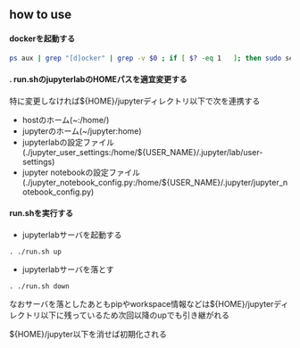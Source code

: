 ## how to use

#### dockerを起動する
``` bash
ps aux | grep "[d]ocker" | grep -v $0 ; if [ $? -eq 1   ]; then sudo service docker start; fi
```

#### . run.shのjupyterlabのHOMEパスを適宜変更する
特に変更しなければ${HOME}/jupyterディレクトリ以下で次を連携する
* hostのホーム(~:/home/<username>)
* jupyterのホーム(~/jupyter:home)
* jupyterlabの設定ファイル(./jupyter_user_settings:/home/\${USER_NAME}/.jupyter/lab/user-settings)
* jupyter notebookの設定ファイル(./jupyter_notebook_config.py:/home/\${USER_NAME}/.jupyter/jupyter_notebook_config.py)

#### run.shを実行する
* jupyterlabサーバを起動する
``` bahs
. ./run.sh up
```
* jupyterlabサーバを落とす
``` bahs
. ./run.sh down
```

なおサーバを落としたあともpipやworkspace情報などは\${HOME}/jupyterディレクトリ以下に残っているため次回以降のupでも引き継がれる

\${HOME}/jupyter以下を消せば初期化される
